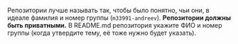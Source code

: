 Репозитории лучше называть так, чтобы было понятно, чьи они, в идеале фамилия и номер группы (`m33991-andreev`). **Репозитории должны быть приватными.** В README.md репозитория укажите ФИО и номер группы (когда утвердите тему, её тоже нужно будет указать).
